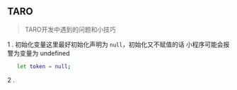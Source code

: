 ## TARO
> TARO开发中遇到的问题和小技巧

1 . 初始化变量这里最好初始化声明为 `null`，初始化又不赋值的话
小程序可能会报警为变量为 undefined
```bash
   let token = null;
```
2 . 